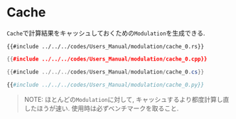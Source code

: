 # Cache

`Cache`で計算結果をキャッシュしておくための`Modulation`を生成できる.

```rust,edition2024
{{#include ../../../codes/Users_Manual/modulation/cache_0.rs}}
```

```cpp
{{#include ../../../codes/Users_Manual/modulation/cache_0.cpp}}
```

```cs
{{#include ../../../codes/Users_Manual/modulation/cache_0.cs}}
```

```python
{{#include ../../../codes/Users_Manual/modulation/cache_0.py}}
```

> NOTE: ほとんどの`Modulation`に対して, キャッシュするより都度計算し直したほうが速い. 使用時は必ずベンチマークを取ること.
